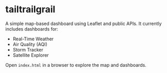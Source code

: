 # tailtrailgrail

A simple map-based dashboard using Leaflet and public APIs. It currently includes dashboards for:

- Real-Time Weather
- Air Quality (AQI)
- Storm Tracker
- Satellite Explorer

Open `index.html` in a browser to explore the map and dashboards.
